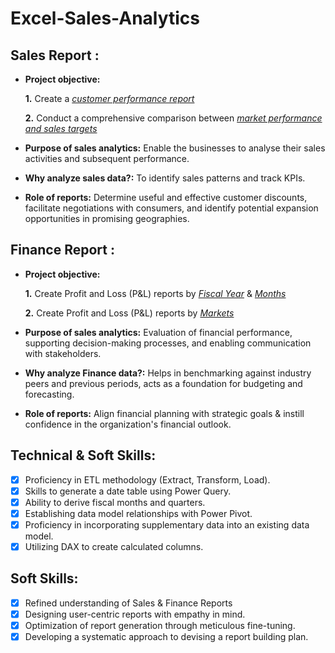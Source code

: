 # Excel-Sales-Analytics

## Sales Report :


- **Project objective:** 

    **1.** Create a _[customer performance report](https://github.com/manutyagi/Excel-Sales-Analytics/blob/main/Customer%20Performance%20Report.pdf)_

    **2.** Conduct a comprehensive comparison between _[market performance and sales targets](https://github.com/manutyagi/Excel-Sales-Analytics/blob/main/Market%20Performance%20vs%20Target%20Report.pdf)_

- **Purpose of sales analytics:** Enable the businesses to analyse their sales activities and subsequent performance.

- **Why analyze sales data?:** To identify sales patterns and track KPIs.

- **Role of reports:** Determine useful and effective customer discounts, facilitate negotiations with consumers, and identify potential expansion opportunities in promising geographies.


## Finance Report :

- **Project objective:** 

    **1.** Create Profit and Loss (P&L) reports by _[Fiscal Year](https://github.com/manutyagi/Excel-Sales-Analytics/blob/main/P%26L%20Statement%20by%20Fiscal%20Year.pdf)_ & _[Months](https://github.com/manutyagi/Excel-Sales-Analytics/blob/main/P%26L%20Statement%20by%20Months.pdf)_ 

   **2.** Create Profit and Loss (P&L) reports by _[Markets](https://github.com/manutyagi/Excel-Sales-Analytics/blob/main/P%26L%20Statement%20by%20Markets.pdf)_

- **Purpose of sales analytics:** Evaluation of financial performance, supporting decision-making processes, and enabling communication with stakeholders.

- **Why analyze Finance data?:** Helps in benchmarking against industry peers and previous periods, acts as a foundation for budgeting and forecasting.

- **Role of reports:** Align financial planning with strategic goals & instill confidence in the organization's financial outlook.


## Technical & Soft Skills:
- [x]	Proficiency in ETL methodology (Extract, Transform, Load).
- [x]	Skills to generate a date table using Power Query.
- [x]	Ability to derive fiscal months and quarters.
- [x]	Establishing data model relationships with Power Pivot.
- [x]	Proficiency in incorporating supplementary data into an existing data model.
- [x]	Utilizing DAX to create calculated columns.

## Soft Skills:
- [x]	Refined understanding of Sales & Finance Reports
- [x]	Designing user-centric reports with empathy in mind.
- [x]	Optimization of report generation through meticulous fine-tuning.
- [x]	Developing a systematic approach to devising a report building plan.
